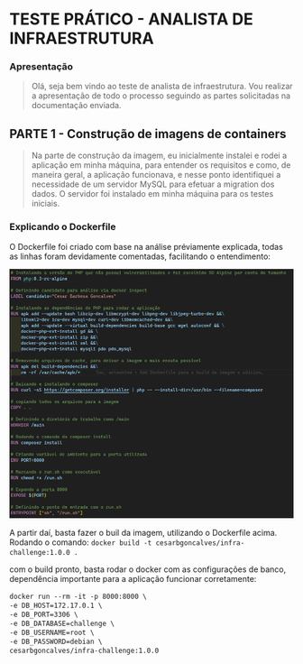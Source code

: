 # TESTE PRÁTICO - ANALISTA DE INFRAESTRUTURA

### Apresentação
> Olá, seja bem vindo ao teste de analista de infraestrutura. Vou realizar a apresentação de todo o processo seguindo as partes solicitadas na documentação enviada.

## PARTE 1 - Construção de imagens de containers
> Na parte de construção da imagem, eu inicialmente instalei e rodei a aplicação em minha máquina, para entender os requisitos e como, de maneira geral, a aplicação funcionava, e nesse ponto identifiquei a necessidade de um servidor MySQL para efetuar a migration dos dados. O servidor foi instalado em minha máquina para os testes iniciais.

### Explicando o Dockerfile
O Dockerfile foi criado com base na análise préviamente explicada, todas as linhas foram devidamente comentadas, facilitando o entendimento:

[![Dockerfile](images/dockerfile.png?raw=true)](images/dockerfile.png)

A partir daí, basta fazer o buil da imagem, utilizando o Dockerfile acima. Rodando o comando:
`docker build -t cesarbgoncalves/infra-challenge:1.0.0 .`

com o build pronto, basta rodar o docker com as configurações de banco, dependência importante para a aplicação funcionar corretamente:
``` shell
docker run --rm -it -p 8000:8000 \
-e DB_HOST=172.17.0.1 \
-e DB_PORT=3306 \
-e DB_DATABASE=challenge \
-e DB_USERNAME=root \
-e DB_PASSWORD=debian \
cesarbgoncalves/infra-challenge:1.0.0
```
